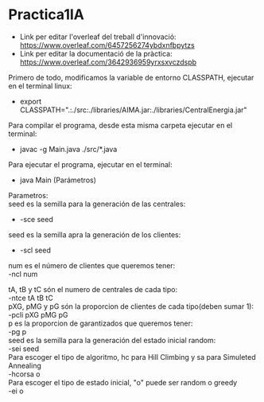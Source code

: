 # Practica1IA

* Link per editar l'overleaf del treball d'innovació: https://www.overleaf.com/6457256274ybdxnfbpytzs
* Link per editar la documentació de la pràctica: https://www.overleaf.com/3642936959yrxsxvczdspb


Primero de todo, modificamos la variable de entorno CLASSPATH, ejecutar en el terminal linux:
* export CLASSPATH=".:./src:./libraries/AIMA.jar:./libraries/CentralEnergia.jar"

Para compilar el programa, desde esta misma carpeta ejecutar en el terminal:<br />
* javac -g Main.java ./src/*.java

Para ejecutar el programa, ejecutar en el terminal:
* java Main (Parámetros)

Parametros:<br />
seed es la semilla para la generación de las centrales:
* -sce seed<br />

seed es la semilla apra la generación de los clientes:
* -scl seed<br />

num es el número de clientes que queremos tener:
<br />-ncl num<br />

tA, tB y tC són el numero de centrales de cada tipo:
<br />-ntce tA tB tC<br />
pXG, pMG y pG són la proporcion de clientes de cada tipo(deben sumar 1):
<br />-pcli pXG pMG pG<br />
p es la proporcion de garantizados que queremos tener:
<br />-pg p<br />
seed es la semilla para la generación del estado inicial random:
<br />-sei seed<br />
Para escoger el tipo de algoritmo, hc para Hill Climbing y sa para Simuleted Annealing
<br />-hcorsa o<br />
Para escoger el tipo de estado inicial, "o" puede ser random o greedy
<br />-ei o<br />
